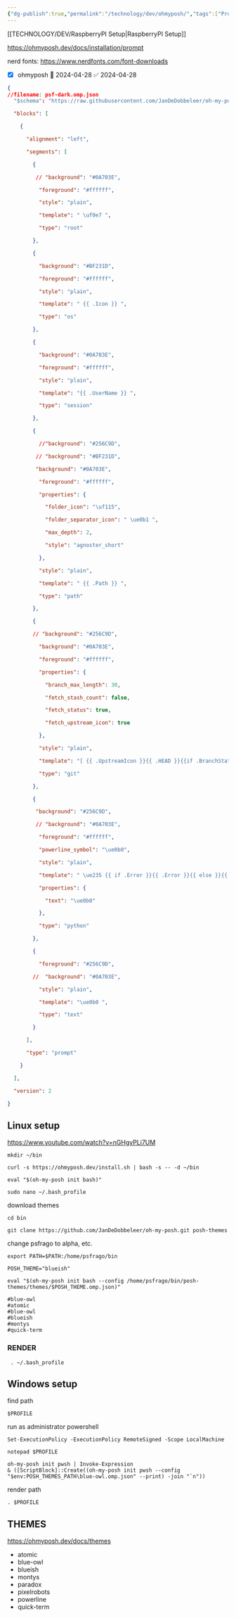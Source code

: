```yaml
---
{"dg-publish":true,"permalink":"/technology/dev/ohmyposh/","tags":["Projects","code"]}
---
```


[[TECHNOLOGY/DEV/RaspberryPI Setup\|RaspberryPI Setup]]

https://ohmyposh.dev/docs/installation/prompt

nerd fonts: https://www.nerdfonts.com/font-downloads

- [x] ohmyposh 🛫 2024-04-28 ✅ 2024-04-28

```json
{
//filename: psf-dark.omp.json
  "$schema": "https://raw.githubusercontent.com/JanDeDobbeleer/oh-my-posh/main/themes/schema.json",

  "blocks": [

    {

      "alignment": "left",

      "segments": [

        {

         // "background": "#0A703E",

          "foreground": "#ffffff",

          "style": "plain",

          "template": " \uf0e7 ",

          "type": "root"

        },

        {

          "background": "#BF231D",

          "foreground": "#ffffff",

          "style": "plain",

          "template": " {{ .Icon }} ",

          "type": "os"

        },

        {

          "background": "#0A703E",

          "foreground": "#ffffff",

          "style": "plain",

          "template": "{{ .UserName }} ",

          "type": "session"

        },

        {

          //"background": "#256C9D",

         // "background": "#BF231D",

         "background": "#0A703E",

          "foreground": "#ffffff",

          "properties": {

            "folder_icon": "\uf115",

            "folder_separator_icon": " \ue0b1 ",

            "max_depth": 2,

            "style": "agnoster_short"

          },

          "style": "plain",

          "template": " {{ .Path }} ",

          "type": "path"

        },

        {

        // "background": "#256C9D",

          "background": "#0A703E",

          "foreground": "#ffffff",

          "properties": {

            "branch_max_length": 30,

            "fetch_stash_count": false,

            "fetch_status": true,

            "fetch_upstream_icon": true

          },

          "style": "plain",

          "template": "[ {{ .UpstreamIcon }}{{ .HEAD }}{{if .BranchStatus }} {{ .BranchStatus }}{{ end }}{{ if .Working.Changed }} \uf044 {{ .Working.String }}{{ end }}{{ if and (.Working.Changed) (.Staging.Changed) }} |{{ end }}{{ if .Staging.Changed }} \uf046 {{ .Staging.String }}{{ end }}{{ if gt .StashCount 0 }} \ueb4b {{ .StashCount }}{{ end }} ]",

          "type": "git"

        },

        {

         "background": "#256C9D",

         // "background": "#0A703E",

          "foreground": "#ffffff",

          "powerline_symbol": "\ue0b0",

          "style": "plain",

          "template": " \ue235 {{ if .Error }}{{ .Error }}{{ else }}{{ if .Venv }}{{ .Venv }} {{ end }}{{ .Full }}{{ end }} ",

          "properties": {

            "text": "\ue0b0"

          },

          "type": "python"

        },

        {

          "foreground": "#256C9D",

        //  "background": "#0A703E",

          "style": "plain",

          "template": "\ue0b0 ",

          "type": "text"

        }

      ],

      "type": "prompt"

    }

  ],

  "version": 2

}
```

## Linux setup

https://www.youtube.com/watch?v=nGHgyPLi7UM

```
mkdir ~/bin
```

```
curl -s https://ohmyposh.dev/install.sh | bash -s -- -d ~/bin
```

```
eval "$(oh-my-posh init bash)"
```

```
sudo nano ~/.bash_profile
```

download themes

```
cd bin
```

```
git clone https://github.com/JanDeDobbeleer/oh-my-posh.git posh-themes
```

change psfrago to alpha, etc.
```
export PATH=$PATH:/home/psfrago/bin

POSH_THEME="blueish"

eval "$(oh-my-posh init bash --config /home/psfrago/bin/posh-themes/themes/$POSH_THEME.omp.json)"

#blue-owl
#atomic
#blue-owl
#blueish
#montys
#quick-term

```

### RENDER
```
 . ~/.bash_profile
```

## Windows setup

find path
```
$PROFILE
```

run as administrator powershell

```
Set-ExecutionPolicy -ExecutionPolicy RemoteSigned -Scope LocalMachine
```

```
notepad $PROFILE
```

```
oh-my-posh init pwsh | Invoke-Expression
& ([ScriptBlock]::Create((oh-my-posh init pwsh --config "$env:POSH_THEMES_PATH\blue-owl.omp.json" --print) -join "`n"))
```

render path
```
. $PROFILE
```
## THEMES
https://ohmyposh.dev/docs/themes

- atomic
- blue-owl
- blueish
- montys
- paradox
- pixelrobots
- powerline
- quick-term
